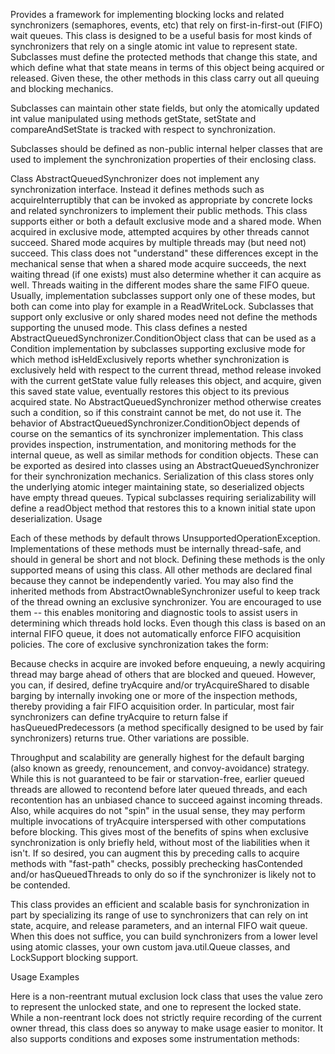 Provides a framework for implementing blocking locks and related synchronizers (semaphores, events, etc) that rely on first-in-first-out (FIFO) wait queues. This class is designed to be a useful basis for most kinds of synchronizers that rely on a single atomic int value to represent state. Subclasses must define the protected methods that change this state, and which define what that state means in terms of this object being acquired or released. Given these, the other methods in this class carry out all queuing and blocking mechanics. 

Subclasses can maintain other state fields, but only the atomically updated int value manipulated using methods getState, setState and compareAndSetState is tracked with respect to synchronization.

Subclasses should be defined as non-public internal helper classes that are used to implement the synchronization properties of their enclosing class. 

Class AbstractQueuedSynchronizer does not implement any synchronization interface. Instead it defines methods such as acquireInterruptibly that can be invoked as appropriate by concrete locks and related synchronizers to implement their public methods.
This class supports either or both a default exclusive mode and a shared mode. When acquired in exclusive mode, attempted acquires by other threads cannot succeed. Shared mode acquires by multiple threads may (but need not) succeed. This class does not "understand" these differences except in the mechanical sense that when a shared mode acquire succeeds, the next waiting thread (if one exists) must also determine whether it can acquire as well. Threads waiting in the different modes share the same FIFO queue. Usually, implementation subclasses support only one of these modes, but both can come into play for example in a ReadWriteLock. Subclasses that support only exclusive or only shared modes need not define the methods supporting the unused mode.
This class defines a nested AbstractQueuedSynchronizer.ConditionObject class that can be used as a Condition implementation by subclasses supporting exclusive mode for which method isHeldExclusively reports whether synchronization is exclusively held with respect to the current thread, method release invoked with the current getState value fully releases this object, and acquire, given this saved state value, eventually restores this object to its previous acquired state. No AbstractQueuedSynchronizer method otherwise creates such a condition, so if this constraint cannot be met, do not use it. The behavior of AbstractQueuedSynchronizer.ConditionObject depends of course on the semantics of its synchronizer implementation.
This class provides inspection, instrumentation, and monitoring methods for the internal queue, as well as similar methods for condition objects. These can be exported as desired into classes using an AbstractQueuedSynchronizer for their synchronization mechanics.
Serialization of this class stores only the underlying atomic integer maintaining state, so deserialized objects have empty thread queues. Typical subclasses requiring serializability will define a readObject method that restores this to a known initial state upon deserialization.
Usage

Each of these methods by default throws UnsupportedOperationException. Implementations of these methods must be internally thread-safe, and should in general be short and not block. Defining these methods is the only supported means of using this class. All other methods are declared final because they cannot be independently varied.
You may also find the inherited methods from AbstractOwnableSynchronizer useful to keep track of the thread owning an exclusive synchronizer. You are encouraged to use them -- this enables monitoring and diagnostic tools to assist users in determining which threads hold locks.
Even though this class is based on an internal FIFO queue, it does not automatically enforce FIFO acquisition policies. The core of exclusive synchronization takes the form:

Because checks in acquire are invoked before enqueuing, a newly acquiring thread may barge ahead of others that are blocked and queued. However, you can, if desired, define tryAcquire and/or tryAcquireShared to disable barging by internally invoking one or more of the inspection methods, thereby providing a fair FIFO acquisition order. In particular, most fair synchronizers can define tryAcquire to return false if hasQueuedPredecessors (a method specifically designed to be used by fair synchronizers) returns true. Other variations are possible.

Throughput and scalability are generally highest for the default barging (also known as greedy, renouncement, and convoy-avoidance) strategy. While this is not guaranteed to be fair or starvation-free, earlier queued threads are allowed to recontend before later queued threads, and each recontention has an unbiased chance to succeed against incoming threads. Also, while acquires do not "spin" in the usual sense, they may perform multiple invocations of tryAcquire interspersed with other computations before blocking. This gives most of the benefits of spins when exclusive synchronization is only briefly held, without most of the liabilities when it isn't. If so desired, you can augment this by preceding calls to acquire methods with "fast-path" checks, possibly prechecking hasContended and/or hasQueuedThreads to only do so if the synchronizer is likely not to be contended.

This class provides an efficient and scalable basis for synchronization in part by specializing its range of use to synchronizers that can rely on int state, acquire, and release parameters, and an internal FIFO wait queue. When this does not suffice, you can build synchronizers from a lower level using atomic classes, your own custom java.util.Queue classes, and LockSupport blocking support.

Usage Examples

Here is a non-reentrant mutual exclusion lock class that uses the value zero to represent the unlocked state, and one to represent the locked state. While a non-reentrant lock does not strictly require recording of the current owner thread, this class does so anyway to make usage easier to monitor. It also supports conditions and exposes some instrumentation methods:
